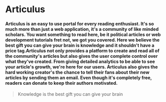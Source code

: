 # Articulus

#### Articulus is an easy to use portal for every reading enthusiast. It's so much more than just a web application, it's a community of like minded scholars. You want something to read here, be it political articles or web development tutorials fret not, we got you covered. Here we believe the best gift you can give your brain is knowledge and it shouldn't have a price tag.Articulus not only provides a platform to create and read all of the community's articles but also gives the user complete control over what they've created. From giving detailed analytics to be able to see your article's growth, we're here for our users. Articulus also gives the hard working creator's the chance to tell their fans about their new articles by sending them an email. Even though it's completely free, readers can donate to keep their authors motivated.

> Knowledge is the best gift you can give your brain
